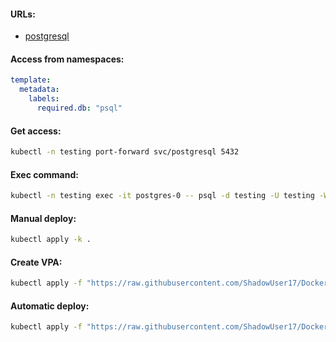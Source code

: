 #### URLs:
- [postgresql](https://hub.docker.com/r/bitnami/postgresql)

#### Access from namespaces:
```yaml
template:
  metadata:
    labels:
      required.db: "psql"
```

#### Get access:
```bash
kubectl -n testing port-forward svc/postgresql 5432
```

#### Exec command:
```bash
kubectl -n testing exec -it postgres-0 -- psql -d testing -U testing -W
```

#### Manual deploy:
```bash
kubectl apply -k .
```

#### Create VPA:
```bash
kubectl apply -f "https://raw.githubusercontent.com/ShadowUser17/DockerTemplates/master/K8S/postgres/vpa-test.yml"
```

#### Automatic deploy:
```bash
kubectl apply -f "https://raw.githubusercontent.com/ShadowUser17/DockerTemplates/master/K8S/postgres/fluxcd-deploy.yml"
```

